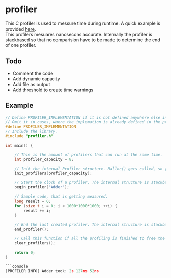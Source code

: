 # profiler

This C profiler is used to messure time during runtime. A quick example is provided [here](##Example).  
This profilers mesuares nanosecons accurate. Internally the profiler is stackbased so that no comparision have to be made to determine the end of one profiler.

## Todo

- Comment the code
- Add dynamic capacity
- Add file as output
- Add threshold to create time warnings

## Example

```c
// Define PROFILER_IMPLEMENTATION if it is not defined anywhere else in your project.
// Omit it in cases, where the implemation is already defined in the project to avoid linking errors.
#define PROFILER_IMPLEMENTATION
// Include the library.
#include "profiler.h"

int main() {

    // This is the amount of profilers that can run at the same time.
    int profiler_capacity = 8;

    // Init the internal Profiler structure. Malloc() gets called, so you need to call clear_profilers() to avoid memory leakage.
    init_profilers(profiler_capacity);

    // Start the clock of a profiler. The internal structure is stackbased, so that the last created profiler will finish first.
    begin_profiler("Adder");

    // Sample code, that is getting measured.
    long result = 0;
    for (size_t i = 0; i < 1000*1000*1000; ++i) {
        result += i;
    }

    // End the last created profiler. The internal structure is stackbased, so that no comparisons have to be made for more optimal performance.
    end_profiler();

    // Call this function if all the profiling is finished to free the memory allocated by init_profilers().
    clear_profilers();

    return 0;
}

```console
[PROFILER INFO] Adder took: 2s 127ms 52ns

